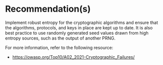 # Recommendation(s)

Implement robust entropy for the cryptographic algorithms and ensure that the algorithms, protocols, and keys in place are kept up to date. It is also best practice to use randomly generated seed values drawn from high entropy sources, such as the output of another PRNG.

For more information, refer to the following resource:

- <https://owasp.org/Top10/A02_2021-Cryptographic_Failures/>
